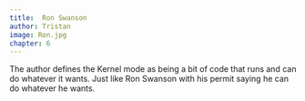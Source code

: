 ```yaml
---
title:  Ron Swanson
author: Tristan
image: Ron.jpg
chapter: 6
---
```

The author defines the Kernel mode as being a bit of code that runs and can do whatever it wants. Just like Ron Swanson with his permit saying he can do whatever he wants.
